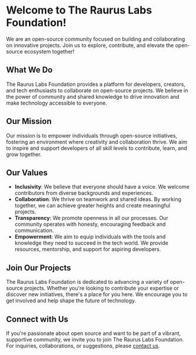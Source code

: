 # Welcome to The Raurus Labs Foundation!

We are an open-source community focused on building and collaborating on innovative projects. Join us to explore, contribute, and elevate the open-source ecosystem together!

## What We Do

The Raurus Labs Foundation provides a platform for developers, creators, and tech enthusiasts to collaborate on open-source projects. We believe in the power of community and shared knowledge to drive innovation and make technology accessible to everyone.

## Our Mission

Our mission is to empower individuals through open-source initiatives, fostering an environment where creativity and collaboration thrive. We aim to inspire and support developers of all skill levels to contribute, learn, and grow together.

## Our Values

- **Inclusivity**: We believe that everyone should have a voice. We welcome contributors from diverse backgrounds and experiences.
- **Collaboration**: We thrive on teamwork and shared ideas. By working together, we can achieve greater heights and create meaningful projects.
- **Transparency**: We promote openness in all our processes. Our community operates with honesty, encouraging feedback and communication.
- **Empowerment**: We aim to equip individuals with the tools and knowledge they need to succeed in the tech world. We provide resources, mentorship, and support for aspiring developers.

## Join Our Projects

The Raurus Labs Foundation is dedicated to advancing a variety of open-source projects. Whether you're looking to contribute your expertise or discover new initiatives, there's a place for you here. We encourage you to get involved and help shape the future of technology.

## Connect with Us

If you're passionate about open source and want to be part of a vibrant, supportive community, we invite you to join The Raurus Labs Foundation. For inquiries, collaborations, or suggestions, please [contact us](mailto:community@rauruslabs.com).
